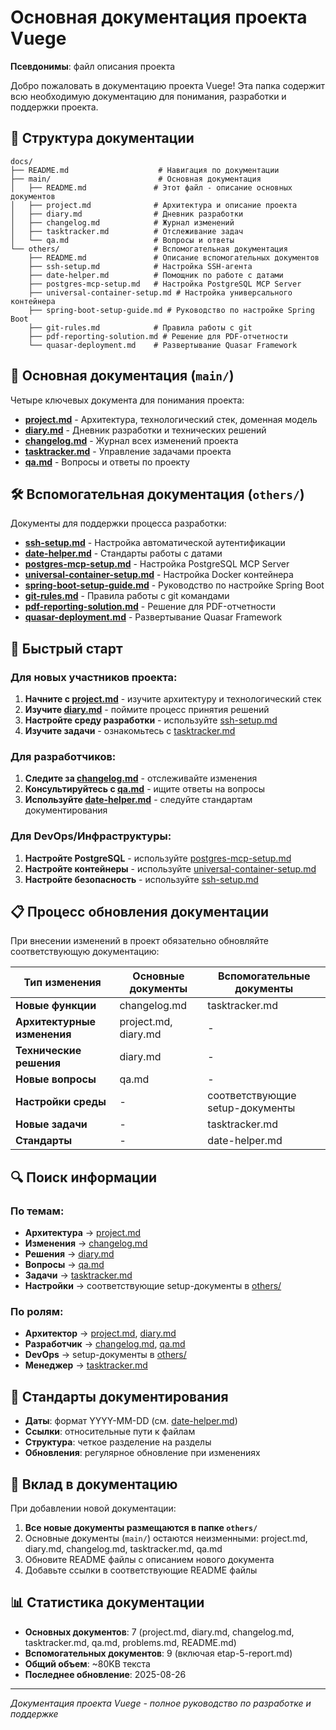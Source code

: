 # Основная документация проекта Vuege

**Псевдонимы**: файл описания проекта

Добро пожаловать в документацию проекта Vuege! Эта папка содержит всю необходимую документацию для понимания, разработки и поддержки проекта.

## 📁 Структура документации

```
docs/
├── README.md                    # Навигация по документации
├── main/                        # Основная документация
│   ├── README.md               # Этот файл - описание основных документов
│   ├── project.md              # Архитектура и описание проекта
│   ├── diary.md                # Дневник разработки
│   ├── changelog.md            # Журнал изменений
│   ├── tasktracker.md          # Отслеживание задач
│   └── qa.md                   # Вопросы и ответы
└── others/                     # Вспомогательная документация
    ├── README.md               # Описание вспомогательных документов
    ├── ssh-setup.md            # Настройка SSH-агента
    ├── date-helper.md          # Помощник по работе с датами
    ├── postgres-mcp-setup.md   # Настройка PostgreSQL MCP Server
    ├── universal-container-setup.md # Настройка универсального контейнера
    ├── spring-boot-setup-guide.md # Руководство по настройке Spring Boot
    ├── git-rules.md            # Правила работы с git
    ├── pdf-reporting-solution.md # Решение для PDF-отчетности
    └── quasar-deployment.md    # Развертывание Quasar Framework
```

## 🎯 Основная документация (`main/`)

Четыре ключевых документа для понимания проекта:

- **[project.md](project.md)** - Архитектура, технологический стек, доменная модель
- **[diary.md](diary.md)** - Дневник разработки и технических решений
- **[changelog.md](changelog.md)** - Журнал всех изменений проекта
- **[tasktracker.md](tasktracker.md)** - Управление задачами проекта
- **[qa.md](qa.md)** - Вопросы и ответы по проекту

## 🛠️ Вспомогательная документация (`others/`)

Документы для поддержки процесса разработки:

- **[ssh-setup.md](../others/ssh-setup.md)** - Настройка автоматической аутентификации
- **[date-helper.md](../others/date-helper.md)** - Стандарты работы с датами
- **[postgres-mcp-setup.md](../others/postgres-mcp-setup.md)** - Настройка PostgreSQL MCP Server
- **[universal-container-setup.md](../others/universal-container-setup.md)** - Настройка Docker контейнера
- **[spring-boot-setup-guide.md](../others/spring-boot-setup-guide.md)** - Руководство по настройке Spring Boot
- **[git-rules.md](../others/git-rules.md)** - Правила работы с git командами
- **[pdf-reporting-solution.md](../others/pdf-reporting-solution.md)** - Решение для PDF-отчетности
- **[quasar-deployment.md](../others/quasar-deployment.md)** - Развертывание Quasar Framework

## 🚀 Быстрый старт

### Для новых участников проекта:

1. **Начните с [project.md](project.md)** - изучите архитектуру и технологический стек
2. **Изучите [diary.md](diary.md)** - поймите процесс принятия решений
3. **Настройте среду разработки** - используйте [ssh-setup.md](../others/ssh-setup.md)
4. **Изучите задачи** - ознакомьтесь с [tasktracker.md](tasktracker.md)

### Для разработчиков:

1. **Следите за [changelog.md](changelog.md)** - отслеживайте изменения
2. **Консультируйтесь с [qa.md](qa.md)** - ищите ответы на вопросы
3. **Используйте [date-helper.md](../others/date-helper.md)** - следуйте стандартам документирования

### Для DevOps/Инфраструктуры:

1. **Настройте PostgreSQL** - используйте [postgres-mcp-setup.md](../others/postgres-mcp-setup.md)
2. **Настройте контейнеры** - используйте [universal-container-setup.md](../others/universal-container-setup.md)
3. **Настройте безопасность** - используйте [ssh-setup.md](../others/ssh-setup.md)

## 📋 Процесс обновления документации

При внесении изменений в проект обязательно обновляйте соответствующую документацию:

| Тип изменения | Основные документы | Вспомогательные документы |
|---------------|-------------------|---------------------------|
| **Новые функции** | changelog.md | tasktracker.md |
| **Архитектурные изменения** | project.md, diary.md | - |
| **Технические решения** | diary.md | - |
| **Новые вопросы** | qa.md | - |
| **Настройки среды** | - | соответствующие setup-документы |
| **Новые задачи** | - | tasktracker.md |
| **Стандарты** | - | date-helper.md |

## 🔍 Поиск информации

### По темам:
- **Архитектура** → [project.md](project.md)
- **Изменения** → [changelog.md](changelog.md)
- **Решения** → [diary.md](diary.md)
- **Вопросы** → [qa.md](qa.md)
- **Задачи** → [tasktracker.md](tasktracker.md)
- **Настройки** → соответствующие setup-документы в [others/](../others/)

### По ролям:
- **Архитектор** → [project.md](project.md), [diary.md](diary.md)
- **Разработчик** → [changelog.md](changelog.md), [qa.md](qa.md)
- **DevOps** → setup-документы в [others/](../others/)
- **Менеджер** → [tasktracker.md](tasktracker.md)

## 📝 Стандарты документирования

- **Даты**: формат YYYY-MM-DD (см. [date-helper.md](../others/date-helper.md))
- **Ссылки**: относительные пути к файлам
- **Структура**: четкое разделение на разделы
- **Обновления**: регулярное обновление при изменениях

## 🤝 Вклад в документацию

При добавлении новой документации:

1. **Все новые документы размещаются в папке `others/`**
2. Основные документы (`main/`) остаются неизменными: project.md, diary.md, changelog.md, tasktracker.md, qa.md
3. Обновите README файлы с описанием нового документа
4. Добавьте ссылки в соответствующие README файлы

## 📊 Статистика документации

- **Основных документов**: 7 (project.md, diary.md, changelog.md, tasktracker.md, qa.md, problems.md, README.md)
- **Вспомогательных документов**: 9 (включая etap-5-report.md)
- **Общий объем**: ~80KB текста
- **Последнее обновление**: 2025-08-26

---

*Документация проекта Vuege - полное руководство по разработке и поддержке*
